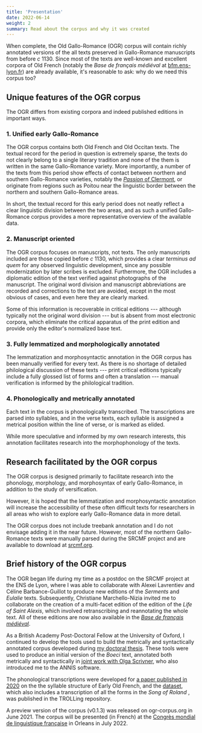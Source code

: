 ```yaml
---
title: 'Presentation'
date: 2022-06-14
weight: 2
summary: Read about the corpus and why it was created
---
```


When complete, the Old Gallo-Romance (OGR) corpus will contain richly annotated versions of the
all texts preserved in Gallo-Romance manuscripts from before _c_ 1130. Since most of the texts
are well-known and excellent corpora of Old French (notably the _Base de français médiéval_ at
[bfm.ens-lyon.fr](http://bfm.ens-lyon.fr)) are already available, it's reasonable to ask: why do we
need this corpus too?

## Unique features of the OGR corpus

The OGR differs from existing corpora and indeed published editions in important ways.

### 1. Unified early Gallo-Romance 

The OGR corpus contains both Old French and Old Occitan texts. The textual record for the period in
question is extremely sparse, the texts do not clearly belong to a single literary tradition
and none of the them is written in the same Gallo-Romance variety.  More importantly, a number
of the texts from this period show effects of contact between northern and southern 
Gallo-Romance varieties, notably the [_Passion_ of Clermont](/docs/texts/#passion), or originate
from regions such as Poitou near the linguistic border between the northern and southern
Gallo-Romance areas. 

In short, the textual record for this early period does not neatly reflect a clear linguistic
division between the two areas, and as such a unified Gallo-Romance corpus provides a more
representative overview of the available data.

### 2. Manuscript oriented

The OGR corpus focuses on manuscripts, not texts. The only manuscripts included are those copied before
_c_ 1130, which provides a clear _terminus ad quem_ for any observed linguistic development,
since any possible modernization by later scribes is excluded. Furthermore, the OGR includes
a diplomatic edition of the text verified against photographs of the manuscript. The original
word division and manuscript abbreviations are recorded and corrections to the text are
avoided, except in the most obvious of cases, and even here they are clearly marked.

Some of this information is recoverable in critical editions --- although typically not the original
word division --- but is absent from most electronic corpora, which eliminate the critical
apparatus of the print edition and provide only the editor's normalized base text.

### 3. Fully lemmatized and morphologically annotated

The lemmatization and morphosyntactic annotation in the OGR corpus has been manually verified for
every text. As there is no shortage of detailed philological discussion
of these texts --- print critical editions typically include a fully glossed list of forms and
often a translation --- manual verification is informed by the philological tradition.

### 4. Phonologically and metrically annotated

Each text in the corpus is phonologically transcribed. The transcriptions are parsed into
syllables, and in the verse texts, each syllable is assigned a metrical position within the
line of verse, or is marked as elided.

While more speculative and informed by my own research interests, this annotation facilitates
research into the morphophonology of the texts.

## Research facilitated by the OGR corpus

The OGR corpus is designed primarily to facilitate research into the phonology, morphology,
and morphosyntax of early Gallo-Romance, in addition to the study of versification.

However, it is hoped that the lemmatization and morphosyntactic annotation will increase
the accessibility of these often difficult texts for researchers in all areas who wish to
explore early Gallo-Romance data in more detail.

The OGR corpus does not include treebank annotation and I do not envisage adding it in the near
future.
However, most of the northern Gallo-Romance texts were manually parsed during the SRCMF project and
are available to download at [srcmf.org](http://www.srcmf.org).

## Brief history of the OGR corpus

The OGR began life during my time as a postdoc on the SRCMF project at the ENS de Lyon,
where I was able to collaborate with Alexei Lavrentiev and Céline Barbance-Guillot
to produce new editions of the _Serments_ and _Eulalie_ texts. Subsequently,
Christiane Marchello-Nizia invited me to collaborate on the creation of a multi-facet edition
of the edition of the _Life of Saint Alexis_, which involved retranscribing and
reannotating the whole text. All of these editions are now also available in
the [_Base de français médiéval_](http://bfm.ens-lyon.fr).

As a British Academy Post-Doctoral Fellow at the University of Oxford, I continued to develop
the tools used to build the metrically and syntactically annotated corpus developed during 
[my doctoral thesis](https://dx.doi.org/10.17863/CAM.16503). 
These tools were used to produce an initial version of the _Boeci_ text, annotated both
metrically and syntactically in
[joint work with Olga Scrivner](https://drive.google.com/file/d/1aAqLIcT3SyZ3_4fbTTAm7StcaQoRZDfh/view?usp=sharing),
who also introduced me to the ANNIS software.

The phonological transcriptions were developed for 
[a paper published in 2020](https://dx.doi.org/10.2218/pihph.5.2020.4433) on the the 
syllable structure of Early Old French, and the [dataset](https://dx.doi.org/10.18710/XYMXPC), which
also includes a transcription of all the forms in the _Song of Roland_ , was published in
the TROLLing repository.

A preview version of the corpus (v0.1.3) was released on ogr-corpus.org in June 2021.
The corpus will be presented (in French) at the [Congrès mondial de linguistique française](https://cmlf2022.sciencesconf.org/)
in Orleans in July 2022.